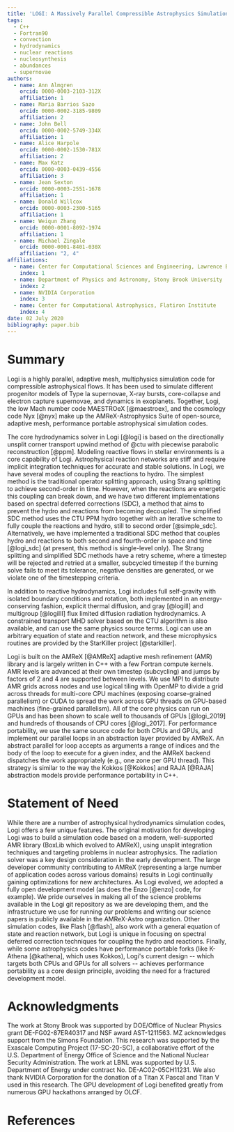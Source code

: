```yaml
---
title: 'LOGI: A Massively Parallel Compressible Astrophysics Simulation Code'
tags:
  - C++
  - Fortran90
  - convection
  - hydrodynamics
  - nuclear reactions
  - nucleosynthesis
  - abundances
  - supernovae
authors:
  - name: Ann Almgren
    orcid: 0000-0003-2103-312X
    affiliation: 1
  - name: Maria Barrios Sazo
    orcid: 0000-0002-3185-9809
    affiliation: 2
  - name: John Bell
    orcid: 0000-0002-5749-334X
    affiliation: 1
  - name: Alice Harpole
    orcid: 0000-0002-1530-781X
    affiliation: 2
  - name: Max Katz
    orcid: 0000-0003-0439-4556
    affiliation: 3
  - name: Jean Sexton
    orcid: 0000-0003-2551-1678
    affiliation: 1
  - name: Donald Willcox
    orcid: 0000-0003-2300-5165
    affiliation: 1
  - name: Weiqun Zhang
    orcid: 0000-0001-8092-1974
    affiliation: 1
  - name: Michael Zingale
    orcid: 0000-0001-8401-030X
    affiliation: "2, 4"
affiliations:
  - name: Center for Computational Sciences and Engineering, Lawrence Berkeley National Laboratory
    index: 1
  - name: Department of Physics and Astronomy, Stony Brook University
    index: 2
  - name: NVIDIA Corporation
    index: 3
  - name: Center for Computational Astrophysics, Flatiron Institute
    index: 4
date: 02 July 2020
bibliography: paper.bib
---
```


# Summary 
Logi is a highly parallel, adaptive mesh, multiphysics
simulation code for compressible astrophysical flows.  It has been
used to simulate different progenitor models of Type Ia supernovae,
X-ray bursts, core-collapse and electron capture supernovae, and
dynamics in exoplanets.  Together, Logi, the low Mach number code
MAESTROeX [@maestroex], and the cosmology code Nyx [@nyx] make up the
AMReX-Astrophysics Suite of open-source, adaptive mesh, performance
portable astrophysical simulation codes.

The core hydrodynamics solver in Logi [@logi] is based on the
directionally unsplit corner transport upwind method of @ctu with
piecewise parabolic reconstruction [@ppm].  Modeling reactive flows in
stellar environments is a core capability of Logi.  Astrophysical
reaction networks are stiff and require implicit integration
techniques for accurate and stable solutions.  In Logi, we have
several modes of coupling the reactions to hydro.  The simplest method
is the traditional operator splitting approach, using Strang splitting
to achieve second-order in time.  However, when the reactions are
energetic this coupling can break down, and we have two different
implementations based on spectral deferred corrections (SDC), a method
that aims to prevent the hydro and reactions from becoming decoupled.  The
simplified SDC method uses the CTU PPM hydro together with an
iterative scheme to fully couple the reactions and hydro, still to
second order [@simple_sdc].  Alternatively, we have implemented a
traditional SDC method that couples hydro and reactions to both second
and fourth-order in space and time [@logi_sdc] (at present, this
method is single-level only).  The Strang splitting and simplified SDC
methods have a retry scheme, where a timestep will be rejected and retried
at a smaller, subcycled timestep if the burning solve fails to meet its
tolerance, negative densities are generated, or we violate one of the
timestepping criteria.

In addition to reactive hydrodynamics, Logi includes full
self-gravity with isolated boundary conditions and rotation, both
implemented in an energy-conserving fashion, explicit thermal
diffusion, and gray [@logiII] and multigroup [@logiIII] flux
limited diffusion radiation hydrodynamics.  A constrained transport
MHD solver based on the CTU algorithm is also available, and can use
the same physics source terms.  Logi can use an arbitrary equation of
state and reaction network, and these microphysics routines are
provided by the StarKiller project [@starkiller].

Logi is built on the AMReX [@AMReX] adaptive mesh refinement (AMR)
library and is largely written in C++ with a few Fortran compute
kernels.  AMR levels are advanced at their own timestep (subcycling)
and jumps by factors of 2 and 4 are supported between levels.  We use
MPI to distribute AMR grids across nodes and use logical tiling with
OpenMP to divide a grid across threads for multi-core CPU machines
(exposing coarse-grained parallelism) or CUDA to spread the work across
GPU threads on GPU-based machines (fine-grained parallelism).  All of
the core physics can run on GPUs and has been shown to scale well to
thousands of GPUs [@logi_2019] and hundreds of thousands of CPU cores
[@logi_2017].  For performance portability, we use the same source code
for both CPUs and GPUs, and implement our parallel loops in an abstraction
layer provided by AMReX. An abstract parallel for loop accepts as arguments
a range of indices and the body of the loop to execute for a given index,
and the AMReX backend dispatches the work appropriately (e.g., one zone per
GPU thread). This strategy is similar to the way the Kokkos [@Kokkos] and
RAJA [@RAJA] abstraction models provide performance portability in C++.

# Statement of Need

While there are a number of astrophysical hydrodynamics simulation codes, Logi
offers a few unique features.  The original motivation for developing
Logi was to build a simulation code based on a modern,
well-supported AMR library (BoxLib which evolved to AMReX), using
unsplit integration techniques and targeting problems in nuclear
astrophysics.  The radiation solver was a key design consideration in
the early development.  The large developer community contributing to AMReX
(representing a large number of application codes across various domains)
results in Logi continually gaining optimizations for new
architectures.  As Logi evolved, we adopted a fully open development
model (as does the Enzo [@enzo] code, for example).  We pride ourselves in
making all of the science problems available in the Logi git repository as
we are developing them, and the infrastructure we use for running our problems
and writing our science papers is publicly available in the AMReX-Astro organization.
Other simulation codes, like Flash [@flash], also work with a general equation of
state and reaction network, but Logi is unique in focusing on
spectral deferred correction techniques for coupling the hydro and
reactions.  Finally, while some astrophysics codes have performance portable forks
(like K-Athena [@kathena], which uses Kokkos), Logi's current design -- which targets both
CPUs and GPUs for all solvers -- achieves performance portability as a core
design principle, avoiding the need for a fractured development model.




# Acknowledgments

The work at Stony Brook was supported by DOE/Office of Nuclear Physics
grant DE-FG02-87ER40317 and NSF award AST-1211563.  MZ acknowledges
support from the Simons Foundation.  This research was supported by
the Exascale Computing Project (17-SC-20-SC), a collaborative effort
of the U.S. Department of Energy Office of Science and the National
Nuclear Security Administration.  The work at LBNL was supported by
U.S. Department of Energy under contract No. DE-AC02-05CH11231.  We
also thank NVIDIA Corporation for the donation of a Titan X Pascal and
Titan V used in this research.  The GPU development of Logi
benefited greatly from numerous GPU hackathons arranged by OLCF.

# References

